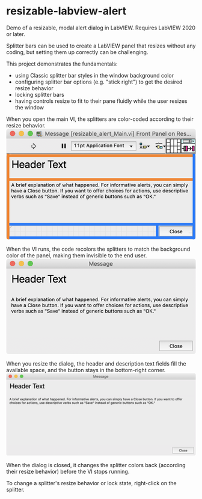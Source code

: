 # resizable-labview-alert
Demo of a resizable, modal alert dialog in LabVIEW. Requires LabVIEW 2020 or later.

Splitter bars can be used to create a LabVIEW panel that resizes without any coding, but setting them up correctly can be challenging.

This project demonstrates the fundamentals:
- using Classic splitter bar styles in the window background color
- configuring splitter bar options (e.g. "stick right") to get the desired resize behavior
- locking splitter bars
- having controls resize to fit to their pane fluidly while the user resizes the window

When you open the main VI, the splitters are color-coded according to their resize behavior. 
![Screenshot of dialog at edit time](dialog_edit.png)

When the VI runs, the code recolors the splitters to match the background color of the panel, making them invisible to the end user. 
![Screenshot of the dialog when rnning](dialog_running.png)

When you resize the dialog, the header and description text fields fill the available space, and the button stays in the bottom-right corner.
![Screenshot of the dialog resized larger](dialog_resized.png)

When the dialog is closed, it changes the splitter colors back (according their resize behavior) before the VI stops running.

To change a splitter's resize behavior or lock state, right-click on the splitter.


